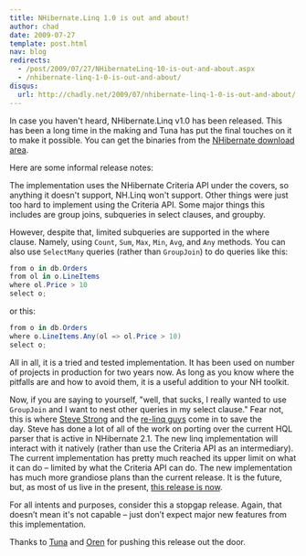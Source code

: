 ```yaml
---
title: NHibernate.Linq 1.0 is out and about!
author: chad
date: 2009-07-27
template: post.html
nav: blog
redirects:
  - /post/2009/07/27/NHibernateLinq-10-is-out-and-about.aspx
  - /nhibernate-linq-1-0-is-out-and-about/
disqus: 
  url: http://chadly.net/2009/07/nhibernate-linq-1-0-is-out-and-about/
---
```


In case you haven't heard, NHibernate.Linq v1.0 has been released. This has been a long time in the making and Tuna has put the final touches on it to make it possible. You can get the binaries from the [NHibernate download area](http://sourceforge.net/projects/nhibernate/files/).

Here are some informal release notes:

The implementation uses the NHibernate Criteria API under the covers, so anything it doesn't support, NH.Linq won't support. Other things were just too hard to implement using the Criteria API. Some major things this includes are group joins, subqueries in select clauses, and groupby.

However, despite that, limited subqueries are supported in the where clause. Namely, using `Count`, `Sum`, `Max`, `Min`, `Avg`, and `Any` methods. You can also use `SelectMany` queries (rather than `GroupJoin`) to do queries like this:

```cs
from o in db.Orders
from ol in o.LineItems
where ol.Price > 10
select o;
```

or this:

```cs
from o in db.Orders
where o.LineItems.Any(ol => ol.Price > 10)
select o;
```

All in all, it is a tried and tested implementation. It has been used on number of projects in production for two years now. As long as you know where the pitfalls are and how to avoid them, it is a useful addition to your NH toolkit.

Now, if you are saying to yourself, "well, that sucks, I really wanted to use `GroupJoin` and I want to nest other queries in my select clause." Fear not, this is where [Steve Strong](http://blogs.imeta.co.uk/sstrong/archive/2009/06/11/708.aspx) and the [re-linq guys](http://www.re-motion.org/) come in to save the day. Steve has done <span class="correction">a lot of</span> all of the work on porting over the current HQL parser that is active in NHibernate 2.1. The new linq implementation will interact with it natively (rather than use the Criteria API as an intermediary). The current implementation has pretty much reached its upper limit on what it can do – limited by what the Criteria API can do. The new implementation has much more grandiose plans than the current release. It is the future, but, as most of us live in the present, [this release is now](http://sourceforge.net/projects/nhibernate/files/NHibernate/2.1.0.GA/NHibernate.Linq-1.0.0.GA-bin.zip/download).

For all intents and purposes, consider this a stopgap release. Again, that doesn’t mean it's not capable – just don’t expect major new features from this implementation.

Thanks to [Tuna](http://tunatoksoz.com/) and [Oren](http://ayende.com/) for pushing this release out the door.